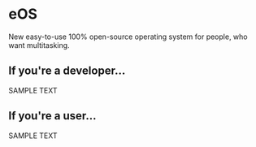 # eOS
New easy-to-use 100% open-source operating system for people, who want multitasking.

## If you're a developer...
SAMPLE TEXT

## If you're a user...
SAMPLE TEXT
